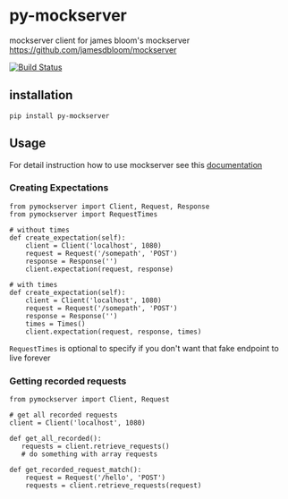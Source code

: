 # py-mockserver
mockserver client for james bloom's mockserver https://github.com/jamesdbloom/mockserver

[![Build Status](https://travis-ci.org/danggrianto/py-mockserver.svg?branch=master)](https://travis-ci.org/danggrianto/py-mockserver)

## installation

```
pip install py-mockserver
```

## Usage
For detail instruction how to use mockserver see this [documentation](http://www.mock-server.com/mock_server/getting_started.html)

### Creating Expectations
```
from pymockserver import Client, Request, Response
from pymockserver import RequestTimes

# without times
def create_expectation(self):
    client = Client('localhost', 1080)
	request = Request('/somepath', 'POST')
	response = Response('')
	client.expectation(request, response)

# with times
def create_expectation(self):
    client = Client('localhost', 1080)
	request = Request('/somepath', 'POST')
	response = Response('')
    times = Times()
	client.expectation(request, response, times)
```
`RequestTimes` is optional to specify if you don't want that fake endpoint to live forever

### Getting recorded requests

```
from pymockserver import Client, Request

# get all recorded requests
client = Client('localhost', 1080)

def get_all_recorded():
   requests = client.retrieve_requests()
   # do something with array requests

def get_recorded_request_match():
    request = Request('/hello', 'POST')
    requests = client.retrieve_requests(request)
```

